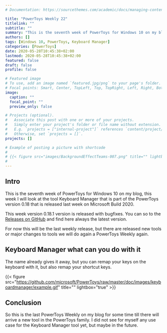 ```yaml
---
# Documentation: https://sourcethemes.com/academic/docs/managing-content/

title: "PowerToys Weekly 22"
titlelink: ""
subtitle: ""
summary: "This is the seventh week of PowerToys for Windows 10 on my blog, this week we will look at the tool Keyboard Manager that is part of the PowerToys."
authors: []
tags: [Windows 10, PowerToys, Keyboard Manager]
categories: [PowerToys]
date: 2020-05-28T10:45:38+02:00
lastmod: 2020-05-28T10:45:38+02:00
featured: false
draft: false
profile: false

# Featured image
# To use, add an image named `featured.jpg/png` to your page's folder.
# Focal points: Smart, Center, TopLeft, Top, TopRight, Left, Right, BottomLeft, Bottom, BottomRight.
image:
  caption: ""
  focal_point: ""
  preview_only: false

# Projects (optional).
#   Associate this post with one or more of your projects.
#   Simply enter your project's folder or file name without extension.
#   E.g. `projects = ["internal-project"]` references `content/project/deep-learning/index.md`.
#   Otherwise, set `projects = []`.
projects: []

# Example of posting a picture with shortcode
#
# {{< figure src="images/BackgroundEffectTeams-007.png" title="" lightbox="true" >}}
#
---
```

## Intro

This is the seventh week of PowerToys for Windows 10 on my blog, this week I will look at the tool Keyboard Manager that is part of the PowerToys version 0.18 that is released last week on Microsoft Build 2020.

This week version 0.18.1 version is released with bugfixes. You can so to the [Releases on GitHub](https://github.com/microsoft/PowerToys/releases/) and find here always the latest version.

For now this will be the last weekly release, but there are released new tools or major changes to tools we will do again a PowerToys Weekly again.

## Keyboard Manager what can you do with it

The name already gives it away, but you can remap your keys on the keyboard with it, but also remap your shortcut keys.

{{< figure src="https://github.com/microsoft/PowerToys/raw/master/doc/images/keyboardmanager/example.gif" title="" lightbox="true" >}}

## Conclusion

So this is the last PowerToys Weekly on my blog for some time till there will arrive a new tool in the PowerToys family. I did not see for myself any use case for the Keyboard Manager tool yet, but maybe in the future.